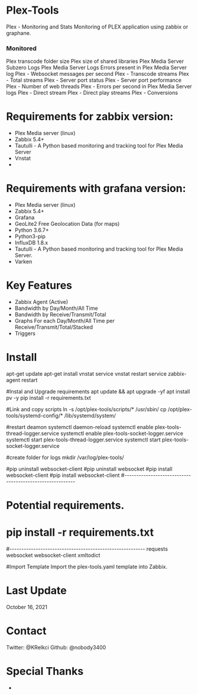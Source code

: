 # Plex-Tools
Plex - Monitoring and Stats
Monitoring of PLEX application using zabbix or graphane.

### Monitored
Plex transcode folder size
Plex size of shared libraries
Plex Media Server Subzero Logs
Plex Media Server Logs
Errors present in Plex Media Server log
Plex - Websocket messages per second
Plex - Transcode streams
Plex - Total streams
Plex - Server port status
Plex - Server port performance
Plex - Number of web threads
Plex - Errors per second in Plex Media Server logs
Plex - Direct stream
Plex - Direct play streams
Plex - Conversions


# Requirements for zabbix version:
- Plex Media server (linux)
- Zabbix 5.4+
- Tautulli - A Python based monitoring and tracking tool for Plex Media Server
- Vnstat
- 
# Requirements with grafana version:
- Plex Media server (linux)
- Zabbix 5.4+
- Grafana
- GeoLite2 Free Geolocation Data (for maps)
- Python 3.6.7+
- Python3-pip
- InfluxDB 1.8.x
- Tautulli - A Python based monitoring and tracking tool for Plex Media Server.
- Varken

# Key Features
- Zabbix Agent (Active)
- Bandwidth by Day/Month/All Time
- Bandwidth by Receive/Transmit/Total
- Graphs For each Day/Month/All Time per Receive/Transmit/Total/Stacked
- Triggers


# Install 
apt-get update
apt-get install vnstat
service vnstat restart
service zabbix-agent restart

#Instal and Upgrade requirements
apt update && apt upgrade -yf
apt install pv -y
pip install -r requirements.txt

#Link and copy scripts
ln -s /opt/plex-tools/scripts/* /usr/sbin/
cp /opt/plex-tools/systemd-config/* /lib/systemd/system/

#restart deamon
systemctl daemon-reload
systemctl enable plex-tools-thread-logger.service
systemctl enable plex-tools-socket-logger.service
systemctl start plex-tools-thread-logger.service
systemctl start plex-tools-socket-logger.service

#create folder for logs
mkdir /var/log/plex-tools/

#pip uninstall websocket-client
#pip uninstall websocket
#pip install websocket-client
#pip install websocket-client
#---------------------------------------------------------
# Potential requirements.
# pip install -r requirements.txt
#---------------------------------------------------------
requests
websocket
websocket-client
xmltodict

#Import Template
Import the plex-tools.yaml template into Zabbix.


# Last Update
October 16, 2021

# Contact
Twitter: @KRelkci
Github: @nobody3400

# Special Thanks
- 
